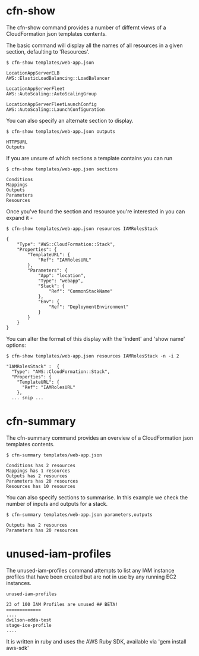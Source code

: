 # cfn-show #

The cfn-show command provides a number of differnt views of a CloudFormation json
templates contents.

The basic command will display all the names of all resources in a given
section, defaulting to 'Resources'.

    $ cfn-show templates/web-app.json

    LocationAppServerELB
    AWS::ElasticLoadBalancing::LoadBalancer

    LocationAppServerFleet
    AWS::AutoScaling::AutoScalingGroup

    LocationAppServerFleetLaunchConfig
    AWS::AutoScaling::LaunchConfiguration


You can also specify an alternate section to display.

    $ cfn-show templates/web-app.json outputs

    HTTPSURL
    Outputs


If you are unsure of which sections a template contains you can run

    $ cfn-show templates/web-app.json sections

    Conditions
    Mappings
    Outputs
    Parameters
    Resources


Once you've found the section and resource you're interested in
you can expand it -


    $ cfn-show templates/web-app.json resources IAMRolesStack

    {
        "Type": "AWS::CloudFormation::Stack",
        "Properties": {
            "TemplateURL": {
                "Ref": "IAMRolesURL"
            },
            "Parameters": {
                "App": "location",
                "Type": "webapp",
                "Stack": {
                    "Ref": "CommonStackName"
                },
                "Env": {
                    "Ref": "DeploymentEnvironment"
                }
            }
        }
    }
    

You can alter the format of this display with the 'indent' and 'show name'
options:

    $ cfn-show templates/web-app.json resources IAMRolesStack -n -i 2

    "IAMRolesStack" :  {
      "Type": "AWS::CloudFormation::Stack",
      "Properties": {
        "TemplateURL": {
          "Ref": "IAMRolesURL"
        },
      ... snip ...



# cfn-summary #

The cfn-summary command provides an overview of a CloudFormation json
templates contents.

    $ cfn-summary templates/web-app.json

    Conditions has 2 resources
    Mappings has 1 resources
    Outputs has 2 resources
    Parameters has 20 resources
    Resources has 10 resources

You can also specify sections to summarise. In this example we check the
number of inputs and outputs for a stack.

    $ cfn-summary templates/web-app.json parameters,outputs

    Outputs has 2 resources
    Parameters has 20 resources


# unused-iam-profiles #

The unused-iam-profiles command attempts to list any IAM instance profiles
that have been created but are not in use by any running EC2 instances.

    unused-iam-profiles

    23 of 100 IAM Profiles are unused ## BETA!
    =============
    ....
    dwilson-edda-test
    stage-ice-profile
    ....

It is written in ruby and uses the AWS Ruby SDK, available via 'gem install
aws-sdk'


